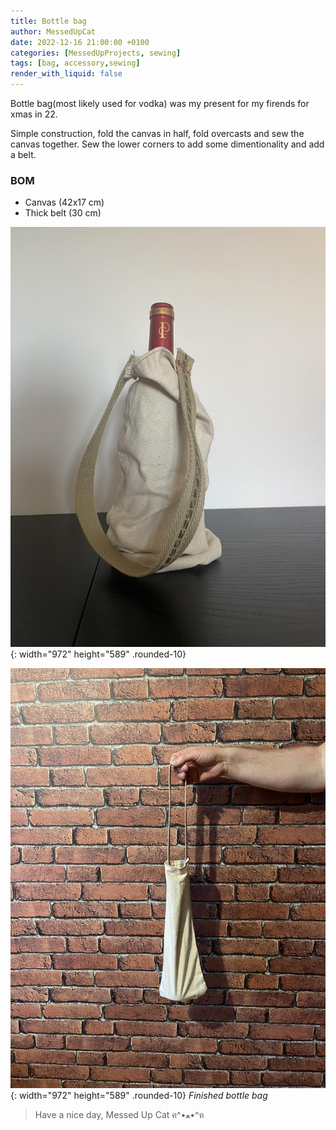 ```yaml
---
title: Bottle bag
author: MessedUpCat
date: 2022-12-16 21:00:00 +0100
categories: [MessedUpProjects, sewing]
tags: [bag, accessory,sewing]
render_with_liquid: false
---
```

Bottle bag(most likely used for vodka) was my present for my firends for xmas in 22. 

Simple construction, fold the canvas in half, fold overcasts and sew the canvas together. Sew the lower corners to add some dimentionality and add a belt. 

### BOM
- Canvas (42x17 cm)
- Thick belt (30 cm)

![Desktop View](/assets/2022-12-16-bottle-bag/Bottle%20bag.jpg){: width="972" height="589" .rounded-10}



![Desktop View](/assets/2022-12-16-bottle-bag/bottle%20bag%202.jpg){: width="972" height="589" .rounded-10}
_Finished bottle bag_

>Have a nice day, Messed Up Cat ฅ^•ﻌ•^ฅ